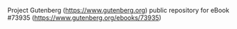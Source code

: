 Project Gutenberg (https://www.gutenberg.org) public repository for
eBook #73935 (https://www.gutenberg.org/ebooks/73935)
